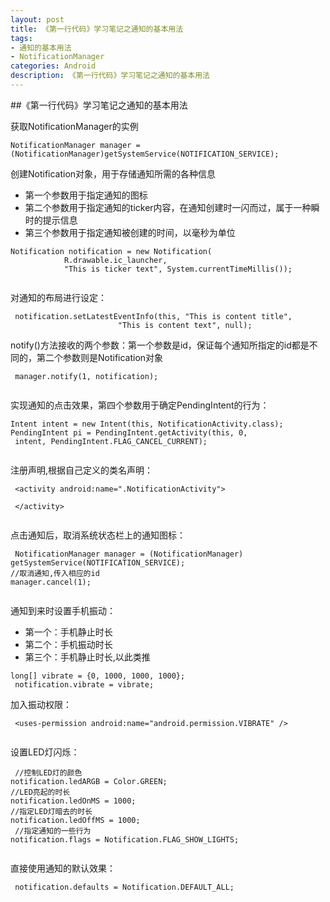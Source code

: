 ```yaml
---
layout: post
title: 《第一行代码》学习笔记之通知的基本用法
tags:
- 通知的基本用法
- NotificationManager
categories: Android
description: 《第一行代码》学习笔记之通知的基本用法
---
```


##《第一行代码》学习笔记之通知的基本用法

获取NotificationManager的实例

```
NotificationManager manager = 
(NotificationManager)getSystemService(NOTIFICATION_SERVICE);

```
创建Notification对象，用于存储通知所需的各种信息

- 第一个参数用于指定通知的图标
- 第二个参数用于指定通知的ticker内容，在通知创建时一闪而过，属于一种瞬时的提示信息
- 第三个参数用于指定通知被创建的时间，以毫秒为单位

```
Notification notification = new Notification(
            R.drawable.ic_launcher,
            "This is ticker text", System.currentTimeMillis());
            
```
对通知的布局进行设定：

```
 notification.setLatestEventInfo(this, "This is content title",
                        "This is content text", null);

```
notify()方法接收的两个参数：第一个参数是id，保证每个通知所指定的id都是不同的，第二个参数则是Notification对象

```
 manager.notify(1, notification);
 
```
实现通知的点击效果，第四个参数用于确定PendingIntent的行为：

```
Intent intent = new Intent(this, NotificationActivity.class);
PendingIntent pi = PendingIntent.getActivity(this, 0,
 intent, PendingIntent.FLAG_CANCEL_CURRENT);
                
```
注册声明,根据自己定义的类名声明：

```
 <activity android:name=".NotificationActivity">

 </activity>
 
```

点击通知后，取消系统状态栏上的通知图标：

```
 NotificationManager manager = (NotificationManager) getSystemService(NOTIFICATION_SERVICE);
//取消通知,传入相应的id
manager.cancel(1);
        
```
通知到来时设置手机振动：

* 第一个：手机静止时长
* 第二个：手机振动时长
* 第三个：手机静止时长,以此类推

```
long[] vibrate = {0, 1000, 1000, 1000};
 notification.vibrate = vibrate;

```
加入振动权限：

```
 <uses-permission android:name="android.permission.VIBRATE" />
 
```

设置LED灯闪烁：

```
 //控制LED灯的颜色
notification.ledARGB = Color.GREEN;
//LED亮起的时长
notification.ledOnMS = 1000;
//指定LED灯暗去的时长
notification.ledOffMS = 1000;
 //指定通知的一些行为
notification.flags = Notification.FLAG_SHOW_LIGHTS;
                
```

直接使用通知的默认效果：

```
 notification.defaults = Notification.DEFAULT_ALL;
 
```
